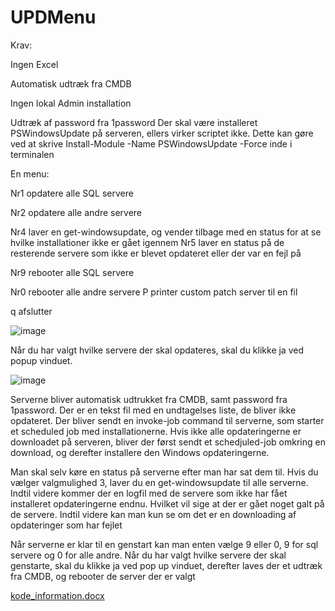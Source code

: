 # UPDMenu

Krav:

Ingen Excel

Automatisk udtræk fra CMDB

Ingen lokal Admin installation

Udtræk af password fra 1password
Der skal være installeret PSWindowsUpdate på serveren, ellers virker scriptet ikke.
Dette kan gøre ved at skrive Install-Module -Name PSWindowsUpdate -Force inde i terminalen

En menu:

Nr1 opdatere alle SQL servere

Nr2 opdatere alle andre servere

Nr4 laver en get-windowsupdate, og vender tilbage med en status for at se hvilke installationer ikke er gået igennem
Nr5 laver en status på de resterende servere som ikke er blevet opdateret eller der var en fejl på

Nr9 rebooter alle SQL servere

Nr0 rebooter alle andre servere
P printer custom patch server til en fil

q afslutter

![image](https://user-images.githubusercontent.com/95855777/228765958-c2bd9e07-21da-4a1c-8a2c-e1a781de2a94.png)

Når du har valgt hvilke servere der skal opdateres, skal du klikke ja ved popup vinduet. 

![image](https://user-images.githubusercontent.com/95855777/228766016-a9d1d9d0-6387-467b-b794-2e56309da404.png)

Serverne bliver automatisk udtrukket fra CMDB, samt password fra 1password. Der er en tekst fil med en undtagelses liste, de bliver ikke opdateret. Der bliver sendt en invoke-job command til serverne, som starter et scheduled job med installationerne. Hvis ikke alle opdateringerne er downloadet på serveren, bliver der først sendt et schedjuled-job omkring en download, og derefter installere den Windows opdateringerne.

Man skal selv køre en status på serverne efter man har sat dem til. Hvis du vælger valgmulighed 3, laver du en get-windowsupdate til alle serverne. Indtil videre kommer der en logfil med de servere som ikke har fået installeret opdateringerne endnu. Hvilket vil sige at der er gået noget galt på de servere. Indtil videre kan man kun se om det er en downloading af opdateringer som har fejlet

Når serverne er klar til en genstart kan man enten vælge 9 eller 0, 9 for sql servere og 0 for alle andre. Når du har valgt hvilke servere der skal genstarte, skal du klikke ja ved pop up vinduet, derefter laves der et udtræk fra CMDB, og rebooter de server der er valgt


[kode_information.docx](https://github.com/dani430b/UPDMenu/files/11109071/kode_information.docx)
